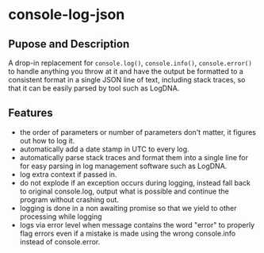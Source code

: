 # console-log-json

## Pupose and Description
A drop-in replacement for `console.log()`, `console.info()`, 
`console.error()` to handle anything you throw at it and have the 
output be formatted to a consistent format in a single JSON line of text, including stack traces, 
so that it can be easily parsed by tool such as LogDNA.

## Features
- the order of parameters or number of parameters don't matter, it figures out how to log it.
- automatically add a date stamp in UTC to every log.
- automatically parse stack traces and format them into a single
line for for easy parsing in log management software such as LogDNA.
- log extra context if passed in.
- do not explode if an exception occurs during logging, instead fall
back to original console.log, output what is possible and continue 
the program without crashing out. 
- logging is done in a non awaiting promise so that we yield to other processing while logging
- logs via error level when message contains the word "error" to properly flag errors even if a mistake is made using the wrong console.info instead of console.error.